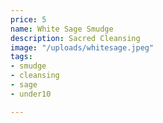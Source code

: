 ```yaml
---
price: 5
name: White Sage Smudge
description: Sacred Cleansing
image: "/uploads/whitesage.jpeg"
tags:
- smudge
- cleansing
- sage
- under10

---
```

